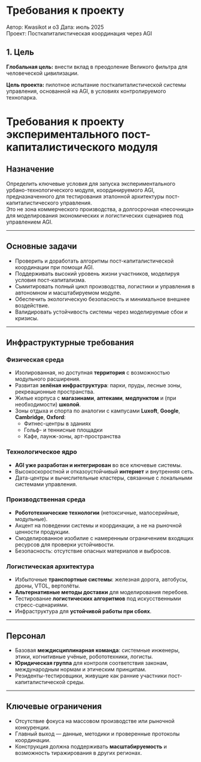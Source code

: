 # Требования к проекту

Автор: Kwasikot и o3
Дата: июль 2025  
Проект: Посткапиталистическая координация через AGI

## 1. Цель

**Глобальная цель:** внести вклад в преодоление Великого фильтра для человеческой цивилизации.

**Цель проекта:** пилотное испытание посткапиталистической системы управления, основанной на AGI, в условиях контролируемого технопарка.

# Требования к проекту экспериментального пост-капиталистического модуля

## Назначение

Определить ключевые условия для запуска экспериментального урбано-технологического модуля, координируемого AGI, предназначенного для тестирования эталонной архитектуры пост-капиталистического управления.  
Это не зона коммерческого производства, а долгосрочная «песочница» для моделирования экономических и логистических сценариев под управлением AGI.


---

## Основные задачи

- Проверить и доработать алгоритмы пост-капиталистической координации при помощи AGI.  
- Поддерживать высокий уровень жизни участников, моделируя условия пост-капитализма.  
- Сымитировать полный цикл производства, логистики и управления в автономном и масштабируемом модуле.  
- Обеспечить экологическую безопасность и минимальное внешнее воздействие.  
- Валидировать устойчивость системы через моделируемые сбои и кризисы.

---

## Инфраструктурные требования

### Физическая среда

- Изолированная, но доступная **территория** с возможностью модульного расширения.  
- Развитая **зелёная инфраструктура**: парки, пруды, лесные зоны, рекреационные пространства.  
- Жилые корпуса с **магазинами**, **аптеками**, **медпунктом** и (при необходимости) **школой**.  
- Зоны отдыха и спорта по аналогии с кампусами **Luxoft**, **Google**, **Cambridge**, **Oxford**:  
  - Фитнес-центры в зданиях  
  - Гольф- и теннисные площадки  
  - Кафе, лаунж-зоны, арт-пространства  

### Технологическое ядро

- **AGI уже разработан и интегрирован** во все ключевые системы.  
- Высокоскоростной и отказоустойчивый **интернет** и внутренняя сеть.  
- Дата-центры и вычислительные кластеры, связанные с локальными системами управления.

### Производственная среда

- **Робототехнические технологии** (нетоксичные, малосерийные, модульные).  
- Акцент на поведении системы и координации, а не на рыночной ценности продукции.  
- Смоделированное изобилие с намеренным ограничением входящих ресурсов для проверки устойчивости.  
- Безопасность: отсутствие опасных материалов и выбросов.

### Логистическая архитектура

- Избыточные **транспортные системы**: железная дорога, автобусы, дроны, VTOL, вертолёты.  
- **Альтернативные методы доставки** для моделирования перебоев.  
- Тестирование **логистических алгоритмов** под искусственными стресс-сценариями.  
- Инфраструктура для **устойчивой работы при сбоях**.

---

## Персонал

- Базовая **междисциплинарная команда**: системные инженеры, этики, когнитивные учёные, робототехники, логисты.  
- **Юридическая группа** для контроля соответствия законам, международным нормам и этическим принципам.  
- Резиденты-тестировщики, живущие как ранние участники пост-капиталистической среды.

---

## Ключевые ограничения

- Отсутствие фокуса на массовом производстве или рыночной конкуренции.  
- Главный выход — данные, методики и проверенные протоколы координации.  
- Конструкция должна поддерживать **масштабируемость** и возможность тиражирования в других регионах.
